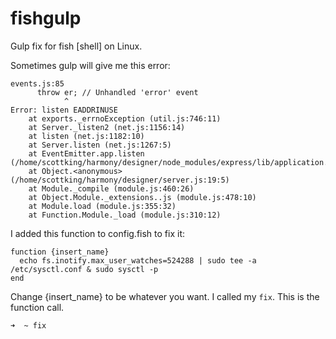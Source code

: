 # fishgulp
Gulp fix for fish [shell] on Linux.

Sometimes gulp will give me this error:

    events.js:85
          throw er; // Unhandled 'error' event
                ^
    Error: listen EADDRINUSE
        at exports._errnoException (util.js:746:11)
        at Server._listen2 (net.js:1156:14)
        at listen (net.js:1182:10)
        at Server.listen (net.js:1267:5)
        at EventEmitter.app.listen (/home/scottking/harmony/designer/node_modules/express/lib/application.js:595:24)
        at Object.<anonymous> (/home/scottking/harmony/designer/server.js:19:5)
        at Module._compile (module.js:460:26)
        at Object.Module._extensions..js (module.js:478:10)
        at Module.load (module.js:355:32)
        at Function.Module._load (module.js:310:12)


I added this function to config.fish to fix it:

    function {insert_name}
      echo fs.inotify.max_user_watches=524288 | sudo tee -a /etc/sysctl.conf & sudo sysctl -p
    end

Change {insert_name} to be whatever you want. I called my `fix`. This is the function call.

```shell
➜  ~ fix
```
